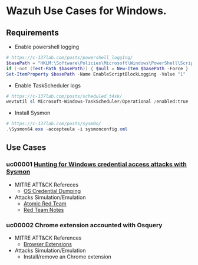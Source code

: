 # Wazuh Use Cases for Windows.

## Requirements 
- Enable powershell logging
```PowerShell
# https://c-137lab.com/posts/powershell_logg1ng/
$basePath = "HKLM:\Software\Policies\Microsoft\Windows\PowerShell\ScriptBlockLogging"
if (-not (Test-Path $basePath)) { $null = New-Item $basePath -Force }
Set-ItemProperty $basePath -Name EnableScriptBlockLogging -Value "1"
```
- Enable TaskScheduler logs
```PowerShell
# https://c-137lab.com/posts/scheduled_t4sk/
wevtutil sl Microsoft-Windows-TaskScheduler/Operational /enabled:true
```
- Install Sysmon
```PowerShell
# https://c-137lab.com/posts/sysm0n/
.\Sysmon64.exe -accepteula -i sysmonconfig.xml
```

## Use Cases
### uc00001 [Hunting for Windows credential access attacks with Sysmon](https://wazuh.com/blog/hunting-for-windows-credential-access-attacks/)
- MITRE ATT&CK Refereces
  - [OS Credential Dumping](https://attack.mitre.org/techniques/T1003/)
- Attacks Simulation/Emulation
  - [Atomic Red Team](https://atomicredteam.io/credential-access/T1003/)
  - [Red Team Notes](https://www.ired.team/offensive-security/credential-access-and-credential-dumping/)

### uc00002 Chrome extension accounted with Osquery
- MITRE ATT&CK References
  - [Browser Extensions](https://attack.mitre.org/techniques/T1176/)
- Attacks Simulation/Emulation
  - Install/remove an Chrome extension
